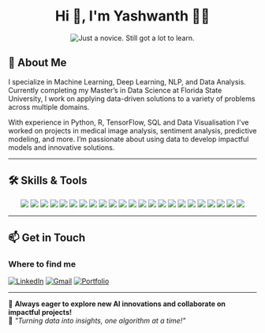 <h1 align="center">Hi 👋, I'm Yashwanth 👨‍💻</h1>
<p align="center">
  <img src="https://readme-typing-svg.herokuapp.com?color=%2336BCF7&size=16&center=true&vCenter=true&width=485&lines=I'm+a+Data+Science+and+AI+enthusiast📊;🔍+I+analyze+data+to+uncover+insights+and+solutions.+🤖" alt="Just a novice. Still got a lot to learn." />
</p>

## 🚀 About Me
I specialize in Machine Learning, Deep Learning, NLP, and Data Analysis. Currently completing my Master’s in Data Science at Florida State University, I work on applying data-driven solutions to a variety of problems across multiple domains.

With experience in Python, R, TensorFlow, SQL and Data Visualisation I've worked on projects in medical image analysis, sentiment analysis, predictive modeling, and more. I’m passionate about using data to develop impactful models and innovative solutions.

---

## 🛠️ Skills & Tools  
<p align="center">
  <img src="https://img.shields.io/badge/Python-3776AB?style=for-the-badge&logo=python&logoColor=white" />
  <img src="https://img.shields.io/badge/R-276DC3?style=for-the-badge&logo=r&logoColor=white" />
  <img src="https://img.shields.io/badge/Java-007396?style=for-the-badge&logo=java&logoColor=white" />
  <img src="https://img.shields.io/badge/MySQL-4479A1?style=for-the-badge&logo=mysql&logoColor=white" />
  <img src="https://img.shields.io/badge/Power%20BI-F2C811?style=for-the-badge&logo=powerbi&logoColor=black" />
  <img src="https://img.shields.io/badge/Microsoft%20SQL%20Server-CC2927?style=for-the-badge&logo=microsoft%20sql%20server&logoColor=white" />
  <img src="https://img.shields.io/badge/MongoDB-47A248?style=for-the-badge&logo=mongodb&logoColor=white" />
  <img src="https://img.shields.io/badge/PostgreSQL-336791?style=for-the-badge&logo=postgresql&logoColor=white" />
  <img src="https://img.shields.io/badge/TensorFlow-FF6F00?style=for-the-badge&logo=tensorflow&logoColor=white" />
  <img src="https://img.shields.io/badge/Keras-D00000?style=for-the-badge&logo=keras&logoColor=white" />
  <img src="https://img.shields.io/badge/OpenCV-5C3EE8?style=for-the-badge&logo=opencv&logoColor=white" />
  <img src="https://img.shields.io/badge/Scikit--learn-F7931E?style=for-the-badge&logo=scikit-learn&logoColor=white" />
  <img src="https://img.shields.io/badge/Deep%20Learning(CNN)-FF6F00?style=for-the-badge&logo=pytorch&logoColor=white" />
  <img src="https://img.shields.io/badge/NLP-007ACC?style=for-the-badge&logo=spacy&logoColor=white" />
  <img src="https://img.shields.io/badge/LLMs-800080?style=for-the-badge&logo=openai&logoColor=white" />
  <img src="https://img.shields.io/badge/Data%20Augmentation-00C853?style=for-the-badge&logo=scikitlearn&logoColor=white" />
  <img src="https://img.shields.io/badge/Docker-2496ED?style=for-the-badge&logo=docker&logoColor=white" />
  <img src="https://img.shields.io/badge/Kubernetes-326CE5?style=for-the-badge&logo=kubernetes&logoColor=white" />
  <img src="https://img.shields.io/badge/Git-F05032?style=for-the-badge&logo=git&logoColor=white" />
  <img src="https://img.shields.io/badge/DSA-008080?style=for-the-badge&logo=algorithms&logoColor=white" />
  <img src="https://img.shields.io/badge/Linux-FCC624?style=for-the-badge&logo=linux&logoColor=black" />
  <img src="https://img.shields.io/badge/Generative%20AI-ff69b4?style=for-the-badge&logo=openai&logoColor=white" />
  <img src="https://img.shields.io/badge/Data%20Visualization-ffcc00?style=for-the-badge&logo=tableau&logoColor=white" />
</p>

---

## 📫 Get in Touch
### Where to find me
[![LinkedIn](https://img.shields.io/badge/linkedin-%230077B5.svg?&style=for-the-badge&logo=linkedin&logoColor=white)](https://www.linkedin.com/in/yashwanthgowram)
[![Gmail](https://img.shields.io/badge/Gmail-%23D44638.svg?&style=for-the-badge&logo=gmail&logoColor=white)](mailto:yashwanthgowram@gmail.com)
[![Portfolio](https://img.shields.io/badge/Portfolio-%23000000.svg?&style=for-the-badge&logo=github&logoColor=white)](https://www.datascienceportfol.io/yashwanthgowram)



---

🚀 **Always eager to explore new AI innovations and collaborate on impactful projects!**  
🤖 *"Turning data into insights, one algorithm at a time!"*
